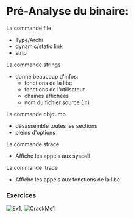 # Pré-Analyse du binaire:
La commande file
- Type/Archi
- dynamic/static link
- strip

La commande strings
- donne beaucoup d'infos:
  - fonctions de la libc
  - fonctions de l'utilisateur
  - chaines affichées
  - nom du fichier source (.c)
  
La commande objdump
- désassemble toutes les sections
- pleins d'options

La commande strace
- Affiche les appels aux syscall

La commande ltrace
- Affiche les appels aux fonctions de la libc

### Exercices
![Ex1](../Exercices/Ex1), ![CrackMe1](../Exercices/CrackMe1)
